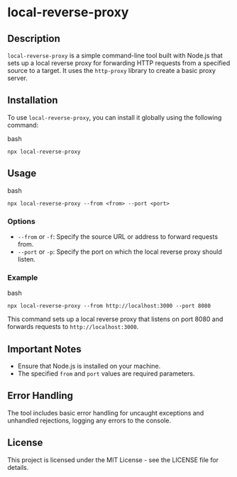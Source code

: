 # local-reverse-proxy

## Description

`local-reverse-proxy` is a simple command-line tool built with Node.js that sets up a local reverse proxy for forwarding HTTP requests from a specified source to a target. It uses the `http-proxy` library to create a basic proxy server.

## Installation

To use `local-reverse-proxy`, you can install it globally using the following command:

bash

`npx local-reverse-proxy`

## Usage

bash

`npx local-reverse-proxy --from <from> --port <port>`

### Options

- `--from` or `-f`: Specify the source URL or address to forward requests from.
- `--port` or `-p`: Specify the port on which the local reverse proxy should listen.

### Example

bash

`npx local-reverse-proxy --from http://localhost:3000 --port 8080`

This command sets up a local reverse proxy that listens on port 8080 and forwards requests to `http://localhost:3000`.

## Important Notes

- Ensure that Node.js is installed on your machine.
- The specified `from` and `port` values are required parameters.

## Error Handling

The tool includes basic error handling for uncaught exceptions and unhandled rejections, logging any errors to the console.

## License

This project is licensed under the MIT License - see the LICENSE file for details.
